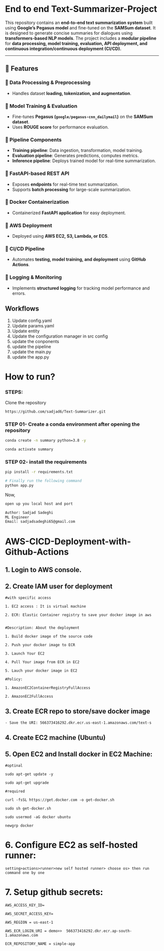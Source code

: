 # End to end Text-Summarizer-Project


This repository contains an **end-to-end text summarization system** built using **Google’s Pegasus model** and fine-tuned on the **SAMSum dataset**. It is designed to generate concise summaries for dialogues using **transformers-based NLP models**. The project includes a **modular pipeline** for **data processing, model training, evaluation, API deployment, and continuous integration/continuous deployment (CI/CD).**

---

## 🚀 Features

### 🔹 Data Processing & Preprocessing
- Handles dataset **loading, tokenization, and augmentation**.

### 🔹 Model Training & Evaluation
- Fine-tunes **Pegasus (`google/pegasus-cnn_dailymail`)** on the **SAMSum dataset**.
- Uses **ROUGE score** for performance evaluation.

### 🔹 Pipeline Components
- **Training pipeline**: Data ingestion, transformation, model training.
- **Evaluation pipeline**: Generates predictions, computes metrics.
- **Inference pipeline**: Deploys trained model for real-time summarization.

### 🔹 FastAPI-based REST API
- Exposes **endpoints** for real-time text summarization.
- Supports **batch processing** for large-scale summarization.

### 🔹 Docker Containerization
- Containerized **FastAPI application** for easy deployment.

### 🔹 AWS Deployment
- Deployed using **AWS EC2, S3, Lambda, or ECS**.

### 🔹 CI/CD Pipeline
- Automates **testing, model training, and deployment** using **GitHub Actions**.

### 🔹 Logging & Monitoring
- Implements **structured logging** for tracking model performance and errors.

## Workflows

1. Update config.yaml
2. Update params.yaml
3. Update entity
4. Update the configuration manager in src config
5. update the conponents
6. update the pipeline
7. update the main.py
8. update the app.py


# How to run?
### STEPS:

Clone the repository

```bash
https://github.com/sadjad6/Text-Summarizer.git
```
### STEP 01- Create a conda environment after opening the repository

```bash
conda create -n summary python=3.8 -y
```

```bash
conda activate summary
```


### STEP 02- install the requirements
```bash
pip install -r requirements.txt
```


```bash
# Finally run the following command
python app.py
```

Now,
```bash
open up you local host and port
```


```bash
Author: Sadjad Sadeghi
ML Engineer
Email: sadjadsadeghi65@gmail.com

```



# AWS-CICD-Deployment-with-Github-Actions

## 1. Login to AWS console.

## 2. Create IAM user for deployment

	#with specific access

	1. EC2 access : It is virtual machine

	2. ECR: Elastic Container registry to save your docker image in aws


	#Description: About the deployment

	1. Build docker image of the source code

	2. Push your docker image to ECR

	3. Launch Your EC2 

	4. Pull Your image from ECR in EC2

	5. Lauch your docker image in EC2

	#Policy:

	1. AmazonEC2ContainerRegistryFullAccess

	2. AmazonEC2FullAccess

	
## 3. Create ECR repo to store/save docker image
    - Save the URI: 566373416292.dkr.ecr.us-east-1.amazonaws.com/text-s

	
## 4. Create EC2 machine (Ubuntu) 

## 5. Open EC2 and Install docker in EC2 Machine:
	
	
	#optinal

	sudo apt-get update -y

	sudo apt-get upgrade
	
	#required

	curl -fsSL https://get.docker.com -o get-docker.sh

	sudo sh get-docker.sh

	sudo usermod -aG docker ubuntu

	newgrp docker
	
# 6. Configure EC2 as self-hosted runner:
    setting>actions>runner>new self hosted runner> choose os> then run command one by one


# 7. Setup github secrets:

    AWS_ACCESS_KEY_ID=

    AWS_SECRET_ACCESS_KEY=

    AWS_REGION = us-east-1

    AWS_ECR_LOGIN_URI = demo>>  566373416292.dkr.ecr.ap-south-1.amazonaws.com

    ECR_REPOSITORY_NAME = simple-app
